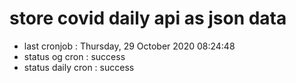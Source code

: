 # store covid daily api as json data

- last cronjob : Thursday, 29 October 2020 08:24:48
- status og cron : success
- status daily cron : success
      
      
